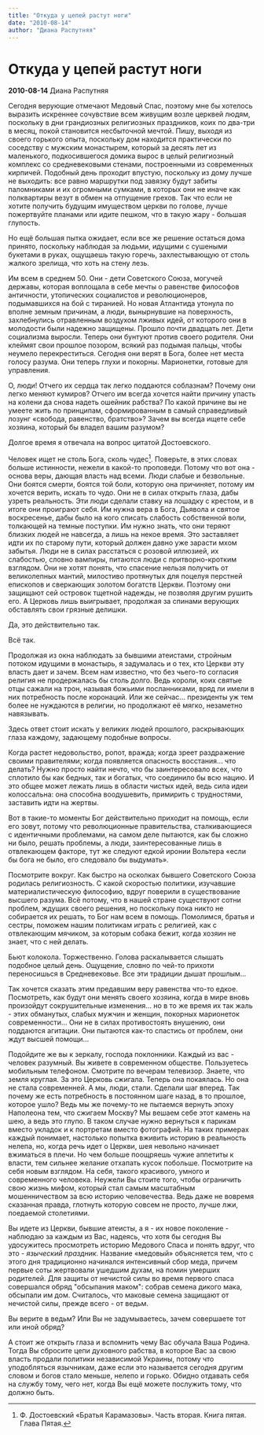 ```yaml
---
title: "Откуда у цепей растут ноги"
date: "2010-08-14"
author: "Диана Распутняя"
---
```


# Откуда у цепей растут ноги

**2010-08-14** Диана Распутняя

Сегодня верующие отмечают Медовый Спас, поэтому мне бы хотелось выразить искреннее сочувствие всем живущим возле церквей людям, поскольку в дни грандиозных религиозных праздников, коих по два-три в месяц, покой становится несбыточной мечтой. Пишу, выходя из своего горького опыта, поскольку дом находится практически по соседству с мужским монастырем, который за десять лет из маленького, подкосившегося домика вырос в целый религиозный комплекс со средневековыми стенами, построенными из современных кирпичей. Подобный день проходит впустую, поскольку из дому лучше не выходить: все равно маршрутки под завязку будут забиты паломниками и их огромными сумками, в которых они не иначе как полквартиры везут в обмен на отпущение грехов. Так что если не хотите получить будущим имуществом церкви по голове, лучше пожертвуйте планами или идите пешком, что в такую жару - большая глупость.

Но ещё большая пытка ожидает, если все же решение остаться дома принято, поскольку наблюдая за людьми, идущими с сушеными букетами в руках, ощущаешь такую горечь, захлестывающую от столь жалкого зрелища, что хоть на стену лезь.

Им всем в среднем 50. Они - дети Советского Союза, могучей державы, которая воплощала в себе мечты о равенстве философов античности, утопических социалистов и революционеров, подымавшихся на бой с тиранией. Но новая Атлантида утонула по вполне земным причинам, а люди, вынырнувшие на поверхность, захлебнулись отравленным воздухом лживых идей, от которого они в молодости были надежно защищены. Прошло почти двадцать лет. Дети социализма выросли. Теперь они бунтуют против своего родителя. Они клеймят свои прошлое позором, всякий раз подымая пальцы, чтобы неумело перекреститься. Сегодня они верят в Бога, более нет места голосу разума. Они теперь глухи и покорны. Марионетки, готовые для управления.

О, люди! Отчего их сердца так легко поддаются соблазнам? Почему они легко меняют кумиров? Отчего им всегда хочется найти причину упасть на колени да снова надеть ошейник рабства? По какой причине вы не умеете жить по принципам, сформированным в самый справедливый лозунг «свобода, равенство, братство»? Зачем вы всегда ищете себе хозяина, который бы владел вашим разумом?

Долгое время я отвечала на вопрос цитатой Достоевского.

Человек ищет не столь Бога, сколь чудес[^1]. Поверьте, в этих словах больше истинности, нежели в какой-то проповеди. Потому что вот она - основа веры, дающая власть над всеми. Люди слабые и безвольные. Они боятся смерти, боятся той боли, которую она причиняет, потому им хочется верить, искать то чудо. Они не в силах открыть глаза, дабы узреть реальность. Эти люди сделали ставку на лошадку с крестом, и в итоге они проиграют себя. Им нужна вера в Бога, Дьявола и святое воскресенье, дабы было на кого списать слабость собственной воли, толкающей на темные поступки. Им нужно знать, что они теряют близких людей не навсегда, а лишь на некое время. Это заставляет идти их по старому пути, который должен давно уже зарасти мхом забытья. Люди не в силах расстаться с розовой иллюзией, их слабостью, словно вампиры, питаются люди с притворно-кротким взглядом. Они не хотят понять, что спасение нельзя получить от великолепных мантий, милостиво протянутых для поцелуя перстней епископов и сверкающих золотом богатств Церкви. Поэтому они защищают сей островок тщетной надежды, не позволяя другим рушить его. А Церковь лишь выигрывает, продолжая за спинами верующих обставлять свои грязные делишки.

Да, это действительно так.

Всё так.

Продолжая из окна наблюдать за бывшими атеистами, стройным потоком идущими в монастырь, я задумалась и о тех, кто Церкви эту власть дает и зачем. Всем нам известно, что без чьего-то согласия религия не продержалась бы столь долго. Ведь короли, коих святые отцы сажали на трон, называя божьими посланниками, вряд ли имели в них потребность после коронаций. Или же сейчас... президенты уж тем более не нуждаются в религии, но продолжают её мягко, незаметно навязывать.

Здесь ответ стоит искать у великих людей прошлого, раскрывающих глаза каждому, задающему подобные вопросы.

Когда растет недовольство, ропот, вражда; когда зреет раздражение своими правителями; когда появляется опасность восстания... что делать? Нужно просто найти нечто, что бы заинтересовало всех, что сплотило бы как бедных, так и богатых, что соединило бы всю нацию. И это общее может лежать лишь в области чистых идей, ведь сила идеи колоссальна: она способна воодушевить, примирить с трудностями, заставить идти на жертвы.

Вот в такие-то моменты Бог действительно приходит на помощь, если его зовут, потому что революционные правительства, сталкивающиеся с идентичными проблемами, на самом деле пытаются, как бы сложно ни было, решать проблемы, а люди, заинтересованные лишь в отвлекающем факторе, тут же следуют едкой иронии Вольтера «если бы бога не было, его следовало бы выдумать».

Посмотрите вокруг. Как быстро на осколках бывшего Советского Союза родилась религиозность. С какой скоростью политики, изучавшие материалистическую философию, вдруг поверили в существование высшего разума. Всё потому, что в нашей стране существуют сотни проблем, ждущих своего решения, но поскольку пока никто не собирается их решать, то Бог нам всем в помощь. Помолимся, братья и сестры, поможем нашим политикам играть с религией, как с отвлекающим мячиком, за которым собака бежит, когда хозяин не знает, что с ней делать.

Бьют колокола. Торжественно. Голова раскалывается слышать подобное целый день. Ощущение, словно по чей-то прихоти переносишься в Средневековье. Все эти традиции дышат прошлым...

Так хочется сказать этим предавшим веру равенства что-то едкое. Посмотреть, как будут они менять своего хозяина, когда в мире вновь произойдут сокрушительные изменения... но в то же время их так жаль - этих обманутых, слабых мужчин и женщин, покорных марионеток современности... Они не в силах противостоять внушению, они поддаются агитации. Они пытаются как-то спастись от проблем, они ждут высшей помощи...

Подойдите же вы к зеркалу, господа поклонники. Каждый из вас - человек разумный. Вы живете в современном обществе. Пользуетесь мобильным телефоном. Смотрите по вечерам телевизор. Знаете, что земля круглая. За это Церковь сжигала. Теперь она покаялась. Но она не стала современней. А мы, люди, стали. Сделали шаг вперед. Так почему же есть потребность в постоянном шаге назад, в то прошлое, которое ушло? Ведь мы же почему-то не пытаемся вернуть эпоху Наполеона тем, что сжигаем Москву? Мы вешаем себе этот камень на шею, а ведь это глупо. В таком случае нужно вернуться к парикам вместо укладок и к портретам вместо фотографий. На таких примерах каждый понимает, настолько попытка вживить историю в реальность нелепа, но, когда речь идет о Церкви, шея невольно начинает вжиматься в плечи. Но чем больше поощряешь чужие аппетиты к власти, тем сильнее желание отхапать кусок побольше. Посмотрите на себя новым взглядом. На себя, такого красивого, умного и современного человека. Неужели Вы стоите того, чтобы ограничить свою жизнь мифом, который стал самым масштабным мошенничеством за всю историю человечества. Ведь даже не вовремя сказанная правда, глотнуть которую совсем не просто, лучше лжи, поедаемой столетиями.

Вы идете из Церкви, бывшие атеисты, а я - их новое поколение - наблюдаю за каждым из Вас, надеясь, что хотя бы сегодня Вы удосужитесь просмотреть историю Медового Спаса и понять вдруг, что это - *языческий праздник.* Название «медовый» объясняется тем, что с этого дня традиционно начинался интенсивный сбор меда, причем первые соты жертвовали ушедшим духам, на помин умерших родителей. Для защиты от нечистой силы во время первого спаса совершался обряд "обсыпания маком": собрав семена дикого мака, обсыпали им дом. Считалось, что маковые семена защищают от нечистой силы, прежде всего - от ведьм.

Вы верите в ведьм? Или Вы не задумываетесь, зачем совершаете тот или иной обряд?

А стоит же открыть глаза и вспомнить чему Вас обучала Ваша Родина. Тогда Вы сбросите цепи духовного рабства, в которое Вас за свою власть продали политики независимой Украины, потому что уподобляться язычникам, даже если это называется сегодня другим словом и богов стало меньше, нелепо и горько. Обидно отдавать себя на службу тому, чего нет, когда Вы ещё можете послужить тому, что должно быть.

[^1]: Ф. Достоевский «Братья Карамазовы». Часть вторая. Книга пятая. Глава Пятая.